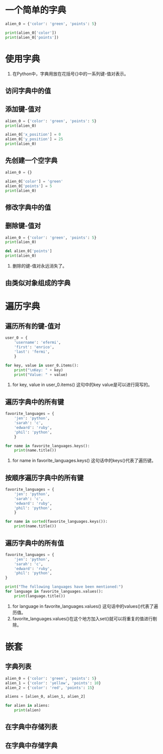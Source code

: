 # 一个简单的字典

~~~python
alien_0 = {'color': 'green', 'points': 5}

print(alien_0['color'])
print(alien_0['points'])
~~~

# 使用字典

1. 在Python中，字典用放在花括号{}中的一系列键-值对表示。

## 访问字典中的值

## 添加键-值对

~~~python
alien_0 = {'color': 'green', 'points': 5}
print(alien_0)

alien_0['x_position'] = 0
alien_0['y_position'] = 25
print(alien_0)
~~~

## 先创建一个空字典

~~~python
alien_0 = {}

alien_0['color'] = 'green'
alien_0['points'] = 5
print(alien_0)
~~~

## 修改字典中的值

## 删除键-值对

~~~python
alien_0 = {'color': 'green', 'points': 5}
print(alien_0)

del alien_0['points']
print(alien_0)
~~~

1. 删除的键-值对永远消失了。

## 由类似对象组成的字典

# 遍历字典

## 遍历所有的键-值对

~~~python
user_0 = {
    'username': 'efermi',
    'first': 'enrico',
    'last': 'fermi',
    }

for key, value in user_0.items():
    print("\nKey: " + key)
    print("Value: " + value)
~~~
1. for key, value in user_0.items() 这句中的key value是可以进行简写的。

## 遍历字典中的所有键

~~~python
favorite_languages = {
    'jen': 'python',
    'sarah': 'c',
    'edward': 'ruby',
    'phil': 'python',
    }

for name in favorite_languages.keys():
    print(name.title())
~~~

1. for name in favorite_languages.keys() 这句话中的keys()代表了遍历键。

## 按顺序遍历字典中的所有键

~~~python
favorite_languages = {
    'jen': 'python',
    'sarah': 'c',
    'edward': 'ruby',
    'phil': 'python',
    }

for name in sorted(favorite_languages.keys()):
    print(name.title())
~~~

## 遍历字典中的所有值

~~~python
favorite_languages = {
    'jen': 'python',
    'sarah': 'c',
    'edward': 'ruby',
    'phil': 'python',
}

print("The following languages have been mentioned:")
for language in favorite_languages.values():
    print(language.title())
~~~

1. for language in favorite_languages.values() 这句话中的values()代表了遍历值。
2. favorite_languages.values()在这个地方加入set()就可以将重复的值进行剔除。

# 嵌套

## 字典列表

~~~python
alien_0 = {'color': 'green', 'points': 5}
alien_1 = {'color': 'yellow', 'points': 10}
alien_2 = {'color': 'red', 'points': 15}

aliens = [alien_0, alien_1, alien_2]

for alien in aliens:
    print(alien)
~~~

## 在字典中存储列表

## 在字典中存储字典